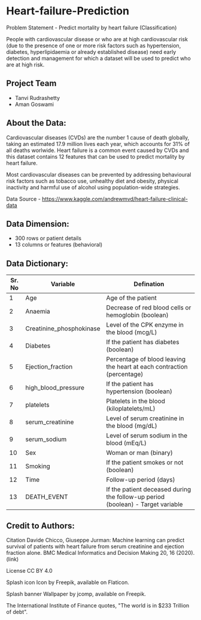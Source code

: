 # Heart-failure-Prediction
Problem Statement - Predict mortality by heart failure (Classification)

People with cardiovascular disease or who are at high cardiovascular risk (due to the presence of one or more risk factors such as hypertension, diabetes, hyperlipidaemia or already established disease) need early detection and management for which a dataset will be used to predict who are at high risk.

## Project Team
* Tanvi Rudrashetty
* Aman Goswami

## About the Data:
Cardiovascular diseases (CVDs) are the number 1 cause of death globally, taking an estimated 17.9 million lives each year, which accounts for 31% of all deaths worlwide. Heart failure is a common event caused by CVDs and this dataset contains 12 features that can be used to predict mortality by heart failure.

Most cardiovascular diseases can be prevented by addressing behavioural risk factors such as tobacco use, unhealthy diet and obesity, physical inactivity and harmful use of alcohol using population-wide strategies.

Data Source - https://www.kaggle.com/andrewmvd/heart-failure-clinical-data

## Data Dimension:
*  300 rows or patient details
*  13 columns or features (behavioral)

## Data Dictionary:
|Sr. No | Variable | Defination | 
|------ | ----------- | ----------- |
|1| Age |   Age of the patient | 
|2| Anaemia | Decrease of red blood cells or hemoglobin (boolean) | 
|3| Creatinine_phosphokinase | Level of the CPK enzyme in the blood (mcg/L) | 
|4| Diabetes | If the patient has diabetes (boolean) | 
|5| Ejection_fraction | Percentage of blood leaving the heart at each contraction (percentage) | 
|6| high_blood_pressure | If the patient has hypertension (boolean) | 
|7| platelets | Platelets in the blood (kiloplatelets/mL) | 
|8| serum_creatinine | Level of serum creatinine in the blood (mg/dL) | 
|9| serum_sodium | Level of serum sodium in the blood (mEq/L) | 
|10| Sex | Woman or man (binary) | 
|11| Smoking | If the patient smokes or not (boolean) | 
|12| Time | Follow-up period (days) | 
|13| DEATH_EVENT | If the patient deceased during the follow-up period (boolean) - Target variable| 

## Credit to Authors:
Citation Davide Chicco, Giuseppe Jurman: Machine learning can predict survival of patients with heart failure from serum creatinine and ejection fraction alone. BMC Medical Informatics and Decision Making 20, 16 (2020). (link)

License CC BY 4.0

Splash icon Icon by Freepik, available on Flaticon.

Splash banner Wallpaper by jcomp, available on Freepik.



The International Institute of Finance quotes, "The world is in $233 Trillion of debt". 
